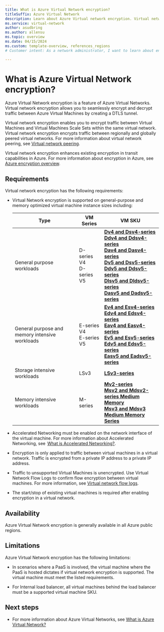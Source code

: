 ```yaml
---
title: What is Azure Virtual Network encryption?
titleSuffix: Azure Virtual Network
description: Learn about Azure Virtual network encryption. Virtual network encryption allows you to seamlessly encrypt and decrypt traffic between Azure Virtual Machines.
ms.service: virtual-network
author: asudbring
ms.author: allensu
ms.topic: overview
ms.date: 04/15/2024
ms.custom: template-overview, references_regions
# Customer intent: As a network administrator, I want to learn about encryption in Azure Virtual Network so that I can secure my network traffic.

---
```


#  What is Azure Virtual Network encryption?

Azure Virtual Network encryption is a feature of Azure Virtual Networks. Virtual network encryption allows you to seamlessly encrypt and decrypt traffic between Azure Virtual Machines by creating a DTLS tunnel. 

Virtual network encryption enables you to encrypt traffic between Virtual Machines and Virtual Machines Scale Sets within the same virtual network. Virtual network encryption encrypts traffic between regionally and globally peered virtual networks. For more information about virtual network peering, see [Virtual network peering](/azure/virtual-network/virtual-network-peering-overview).

Virtual network encryption enhances existing encryption in transit capabilities in Azure. For more information about encryption in Azure, see [Azure encryption overview](/azure/security/fundamentals/encryption-overview).

## Requirements

Virtual network encryption has the following requirements:

- Virtual Network encryption is supported on general-purpose and memory optimized virtual machine instance sizes including:

    | Type | VM Series | VM SKU |
    | --- | --- | --- |
    | General purpose workloads | D-series V4 </br> D-series V5 | **[Dv4 and Dsv4-series](/azure/virtual-machines/dv4-dsv4-series)** </br> **[Ddv4 and Ddsv4-series](/azure/virtual-machines/ddv4-ddsv4-series)** </br> **[Dav4 and Dasv4-series](/azure/virtual-machines/dav4-dasv4-series)** </br> **[Dv5 and Dsv5-series](/azure/virtual-machines/dv5-dsv5-series)** </br> **[Ddv5 and Ddsv5-series](/azure/virtual-machines/ddv5-ddsv5-series)** </br> **[Dlsv5 and Dldsv5-series](/azure/virtual-machines/dlsv5-dldsv5-series)** </br> **[Dasv5 and Dadsv5-series](/azure/virtual-machines/dasv5-dadsv5-series)** |
    | General purpose and memory intensive workloads | E-series V4 </br> E-series V5 | **[Ev4 and Esv4-series](/azure/virtual-machines/ev4-esv4-series)** </br> **[Edv4 and Edsv4-series](/azure/virtual-machines/edv4-edsv4-series)** </br> **[Eav4 and Easv4-series](/azure/virtual-machines/eav4-easv4-series)** </br> **[Ev5 and Esv5-series](/azure/virtual-machines/ev5-esv5-series)** </br> **[Edv5 and Edsv5-series](/azure/virtual-machines/edv5-edsv5-series)** </br> **[Easv5 and Eadsv5-series](/azure/virtual-machines/easv5-eadsv5-series)** |
    | Storage intensive workloads | LSv3 | **[LSv3-series](/azure/virtual-machines/lsv3-series)**  |
    | Memory intensive workloads | M-series | **[Mv2-series](/azure/virtual-machines/mv2-series)** </br> **[Msv2 and Mdsv2-series Medium Memory](/azure/virtual-machines/msv2-mdsv2-series)** </br> **[Msv3 and Mdsv3 Medium Memory Series](/azure/virtual-machines/msv3-mdsv3-medium-series)** |

- Accelerated Networking must be enabled on the network interface of the virtual machine. For more information about Accelerated Networking, see  [What is Accelerated Networking?](/azure/virtual-network/accelerated-networking-overview).

- Encryption is only applied to traffic between virtual machines in a virtual network. Traffic is encrypted from a private IP address to a private IP address.

- Traffic to unsupported Virtual Machines is unencrypted. Use Virtual Network Flow Logs to confirm flow encryption between virtual machines. For more information, see [Virtual network flow logs](../network-watcher/vnet-flow-logs-overview.md).

- The start/stop of existing virtual machines is required after enabling encryption in a virtual network.

## Availability

Azure Virtual Network encryption is generally available in all Azure public regions.

## Limitations

Azure Virtual Network encryption has the following limitations:

- In scenarios where a PaaS is involved, the virtual machine where the PaaS is hosted dictates if virtual network encryption is supported. The virtual machine must meet the listed requirements. 

- For Internal load balancer, all virtual machines behind the load balancer must be a supported virtual machine SKU. 

## Next steps

- For more information about Azure Virtual Networks, see [What is Azure Virtual Network?](/azure/virtual-network/virtual-networks-overview)


